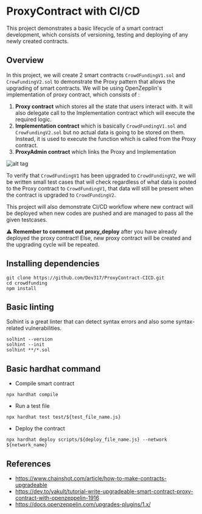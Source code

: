 # ProxyContract with CI/CD

This project demonstrates a basic lifecycle of a smart contract development, which consists of versioning, testing and deploying of any newly created contracts.

## Overview
In this project, we will create 2 smart contracts `CrowdFundingV1.sol` and `CrowFundingV2.sol` to demonstrate the Proxy pattern that allows the upgrading of smart contracts. We will be using OpenZepplin's implementation of proxy contract, which consists of :
1. **Proxy contract** which stores all the state that users interact with. It will also delegate call to the Implementation contract which will execute the required logic.
2. **Implementation contract** which is basically `CrowdFundingV1.sol` and `CrowFundingV2.sol` but no actual data is going to be stored on them. Instead, it is used to execute the function which is called from the Proxy contract.
3. **ProxyAdmin contract** which links the Proxy and Implementation

![alt tag](https://trufflesuite.com/img/blog/a-sweet-upgradeable-contract-experience-with-openzeppelin-and-truffle/proxy-contract.png)

To verify that `CrowdFundingV1` has been upgraded to `CrowdFundingV2`, we will be written small test cases that will check regardless of what data is posted to the Proxy contract to `CrowdFundingV1`, that data will still be present when the contract is upgraded to `CrowdFundingV2`.

This project will also demonstrate CI/CD workflow where new contract will be deployed when new codes are pushed and are managed to pass all the given testcases.

:warning: **Remember to comment out proxy_deploy** after you have already deployed the proxy contract! Else, new proxy contract will be created and the upgrading cycle will be repeated.

## Installing dependencies

```shell
git clone https://github.com/Dev317/ProxyContract-CICD.git
cd crowdfunding
npm install
```

## Basic linting
Solhint is a great linter that can detect syntax errors and also some syntax-related vulnerabilities.

```shell
solhint --version
solhint --init
solhint **/*.sol
```

## Basic hardhat command
- Compile smart contract

```shell
npx hardhat compile
```

- Run a test file

```shell
npx hardhat test test/${test_file_name.js}
```

- Deploy the contract

```shell
npx hardhat deploy scripts/${deploy_file_name.js} --network ${network_name}
```

## References
- https://www.chainshot.com/article/how-to-make-contracts-upgradeable
- https://dev.to/yakult/tutorial-write-upgradeable-smart-contract-proxy-contract-with-openzeppelin-1916
- https://docs.openzeppelin.com/upgrades-plugins/1.x/
